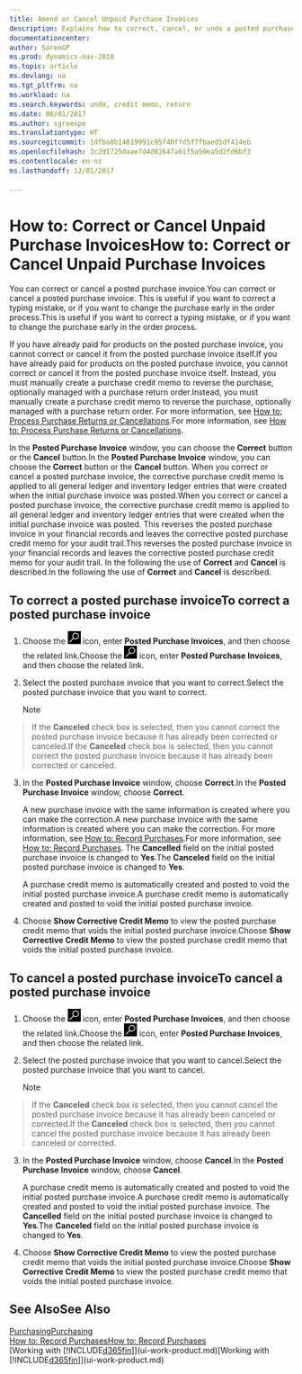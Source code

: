 ```yaml
---
title: Amend or Cancel Unpaid Purchase Invoices
description: Explains how to correct, cancel, or undo a posted purchase invoice and automatically create a purchase credit memo.
documentationcenter: 
author: SorenGP
ms.prod: dynamics-nav-2018
ms.topic: article
ms.devlang: na
ms.tgt_pltfrm: na
ms.workload: na
ms.search.keywords: undo, credit memo, return
ms.date: 08/01/2017
ms.author: sgroespe
ms.translationtype: HT
ms.sourcegitcommit: 1dfba8b14019991c95f40ffd5f7fbaed5df414eb
ms.openlocfilehash: 3c2d1725daae7d4d82647a61f5a50ea5d2fd6bf3
ms.contentlocale: en-nz
ms.lasthandoff: 12/01/2017

---
```

# <a name="how-to-correct-or-cancel-unpaid-purchase-invoices"></a><span data-ttu-id="ebc7c-103">How to: Correct or Cancel Unpaid Purchase Invoices</span><span class="sxs-lookup"><span data-stu-id="ebc7c-103">How to: Correct or Cancel Unpaid Purchase Invoices</span></span>
<span data-ttu-id="ebc7c-104">You can correct or cancel a posted purchase invoice.</span><span class="sxs-lookup"><span data-stu-id="ebc7c-104">You can correct or cancel a posted purchase invoice.</span></span> <span data-ttu-id="ebc7c-105">This is useful if you want to correct a typing mistake, or if you want to change the purchase early in the order process.</span><span class="sxs-lookup"><span data-stu-id="ebc7c-105">This is useful if you want to correct a typing mistake, or if you want to change the purchase early in the order process.</span></span>

<span data-ttu-id="ebc7c-106">If you have already paid for products on the posted purchase invoice, you cannot correct or cancel it from the posted purchase invoice itself.</span><span class="sxs-lookup"><span data-stu-id="ebc7c-106">If you have already paid for products on the posted purchase invoice, you cannot correct or cancel it from the posted purchase invoice itself.</span></span> <span data-ttu-id="ebc7c-107">Instead, you must manually create a purchase credit memo to reverse the purchase, optionally managed with a purchase return order.</span><span class="sxs-lookup"><span data-stu-id="ebc7c-107">Instead, you must manually create a purchase credit memo to reverse the purchase, optionally managed with a purchase return order.</span></span> <span data-ttu-id="ebc7c-108">For more information, see [How to: Process Purchase Returns or Cancellations](purchasing-how-process-purchase-returns-cancellations.md).</span><span class="sxs-lookup"><span data-stu-id="ebc7c-108">For more information, see [How to: Process Purchase Returns or Cancellations](purchasing-how-process-purchase-returns-cancellations.md).</span></span>

<span data-ttu-id="ebc7c-109">In the **Posted Purchase Invoice** window, you can choose the **Correct** button or the **Cancel** button.</span><span class="sxs-lookup"><span data-stu-id="ebc7c-109">In the **Posted Purchase Invoice** window, you can choose the **Correct** button or the **Cancel** button.</span></span> <span data-ttu-id="ebc7c-110">When you correct or cancel a posted purchase invoice, the corrective purchase credit memo is applied to all general ledger and inventory ledger entries that were created when the initial purchase invoice was posted.</span><span class="sxs-lookup"><span data-stu-id="ebc7c-110">When you correct or cancel a posted purchase invoice, the corrective purchase credit memo is applied to all general ledger and inventory ledger entries that were created when the initial purchase invoice was posted.</span></span> <span data-ttu-id="ebc7c-111">This reverses the posted purchase invoice in your financial records and leaves the corrective posted purchase credit memo for your audit trail.</span><span class="sxs-lookup"><span data-stu-id="ebc7c-111">This reverses the posted purchase invoice in your financial records and leaves the corrective posted purchase credit memo for your audit trail.</span></span> <span data-ttu-id="ebc7c-112">In the following the use of **Correct** and **Cancel** is described.</span><span class="sxs-lookup"><span data-stu-id="ebc7c-112">In the following the use of **Correct** and **Cancel** is described.</span></span>

## <a name="to-correct-a-posted-purchase-invoice"></a><span data-ttu-id="ebc7c-113">To correct a posted purchase invoice</span><span class="sxs-lookup"><span data-stu-id="ebc7c-113">To correct a posted purchase invoice</span></span>
1. <span data-ttu-id="ebc7c-114">Choose the ![Search for Page or Report](media/ui-search/search_small.png "Search for Page or Report icon") icon, enter **Posted Purchase Invoices**, and then choose the related link.</span><span class="sxs-lookup"><span data-stu-id="ebc7c-114">Choose the ![Search for Page or Report](media/ui-search/search_small.png "Search for Page or Report icon") icon, enter **Posted Purchase Invoices**, and then choose the related link.</span></span>  
2. <span data-ttu-id="ebc7c-115">Select the posted purchase invoice that you want to correct.</span><span class="sxs-lookup"><span data-stu-id="ebc7c-115">Select the posted purchase invoice that you want to correct.</span></span>  

    > [!NOTE]  
>   <span data-ttu-id="ebc7c-116">If the **Canceled** check box is selected, then you cannot correct the posted purchase invoice because it has already been corrected or canceled.</span><span class="sxs-lookup"><span data-stu-id="ebc7c-116">If the **Canceled** check box is selected, then you cannot correct the posted purchase invoice because it has already been corrected or canceled.</span></span>
3. <span data-ttu-id="ebc7c-117">In the **Posted Purchase Invoice** window, choose **Correct**.</span><span class="sxs-lookup"><span data-stu-id="ebc7c-117">In the **Posted Purchase Invoice** window, choose **Correct**.</span></span>

    <span data-ttu-id="ebc7c-118">A new purchase invoice with the same information is created where you can make the correction.</span><span class="sxs-lookup"><span data-stu-id="ebc7c-118">A new purchase invoice with the same information is created where you can make the correction.</span></span> <span data-ttu-id="ebc7c-119">For more information, see [How to: Record Purchases](purchasing-how-record-purchases.md).</span><span class="sxs-lookup"><span data-stu-id="ebc7c-119">For more information, see [How to: Record Purchases](purchasing-how-record-purchases.md).</span></span> <span data-ttu-id="ebc7c-120">The **Cancelled** field on the initial posted purchase invoice is changed to **Yes**.</span><span class="sxs-lookup"><span data-stu-id="ebc7c-120">The **Canceled** field on the initial posted purchase invoice is changed to **Yes**.</span></span>

    <span data-ttu-id="ebc7c-121">A purchase credit memo is automatically created and posted to void the initial posted purchase invoice.</span><span class="sxs-lookup"><span data-stu-id="ebc7c-121">A purchase credit memo is automatically created and posted to void the initial posted purchase invoice.</span></span>
4. <span data-ttu-id="ebc7c-122">Choose **Show Corrective Credit Memo** to view the posted purchase credit memo that voids the initial posted purchase invoice.</span><span class="sxs-lookup"><span data-stu-id="ebc7c-122">Choose **Show Corrective Credit Memo** to view the posted purchase credit memo that voids the initial posted purchase invoice.</span></span>

## <a name="to-cancel-a-posted-purchase-invoice"></a><span data-ttu-id="ebc7c-123">To cancel a posted purchase invoice</span><span class="sxs-lookup"><span data-stu-id="ebc7c-123">To cancel a posted purchase invoice</span></span>
1. <span data-ttu-id="ebc7c-124">Choose the ![Search for Page or Report](media/ui-search/search_small.png "Search for Page or Report icon") icon, enter **Posted Purchase Invoices**, and then choose the related link.</span><span class="sxs-lookup"><span data-stu-id="ebc7c-124">Choose the ![Search for Page or Report](media/ui-search/search_small.png "Search for Page or Report icon") icon, enter **Posted Purchase Invoices**, and then choose the related link.</span></span>  
2. <span data-ttu-id="ebc7c-125">Select the posted purchase invoice that you want to cancel.</span><span class="sxs-lookup"><span data-stu-id="ebc7c-125">Select the posted purchase invoice that you want to cancel.</span></span>

    > [!NOTE]  
>   <span data-ttu-id="ebc7c-126">If the **Canceled** check box is selected, then you cannot cancel the posted purchase invoice because it has already been canceled or corrected.</span><span class="sxs-lookup"><span data-stu-id="ebc7c-126">If the **Canceled** check box is selected, then you cannot cancel the posted purchase invoice because it has already been canceled or corrected.</span></span>
3. <span data-ttu-id="ebc7c-127">In the **Posted Purchase Invoice** window, choose **Cancel**.</span><span class="sxs-lookup"><span data-stu-id="ebc7c-127">In the **Posted Purchase Invoice** window, choose **Cancel**.</span></span>

    <span data-ttu-id="ebc7c-128">A purchase credit memo is automatically created and posted to void the initial posted purchase invoice.</span><span class="sxs-lookup"><span data-stu-id="ebc7c-128">A purchase credit memo is automatically created and posted to void the initial posted purchase invoice.</span></span> <span data-ttu-id="ebc7c-129">The **Cancelled** field on the initial posted purchase invoice is changed to **Yes**.</span><span class="sxs-lookup"><span data-stu-id="ebc7c-129">The **Canceled** field on the initial posted purchase invoice is changed to **Yes**.</span></span>
4. <span data-ttu-id="ebc7c-130">Choose **Show Corrective Credit Memo** to view the posted purchase credit memo that voids the initial posted purchase invoice.</span><span class="sxs-lookup"><span data-stu-id="ebc7c-130">Choose **Show Corrective Credit Memo** to view the posted purchase credit memo that voids the initial posted purchase invoice.</span></span>

## <a name="see-also"></a><span data-ttu-id="ebc7c-131">See Also</span><span class="sxs-lookup"><span data-stu-id="ebc7c-131">See Also</span></span>
[<span data-ttu-id="ebc7c-132">Purchasing</span><span class="sxs-lookup"><span data-stu-id="ebc7c-132">Purchasing</span></span>](purchasing-manage-purchasing.md)  
[<span data-ttu-id="ebc7c-133">How to: Record Purchases</span><span class="sxs-lookup"><span data-stu-id="ebc7c-133">How to: Record Purchases</span></span>](purchasing-how-record-purchases.md)  
<span data-ttu-id="ebc7c-134">[Working with [!INCLUDE[d365fin](includes/d365fin_md.md)]](ui-work-product.md)</span><span class="sxs-lookup"><span data-stu-id="ebc7c-134">[Working with [!INCLUDE[d365fin](includes/d365fin_md.md)]](ui-work-product.md)</span></span>

